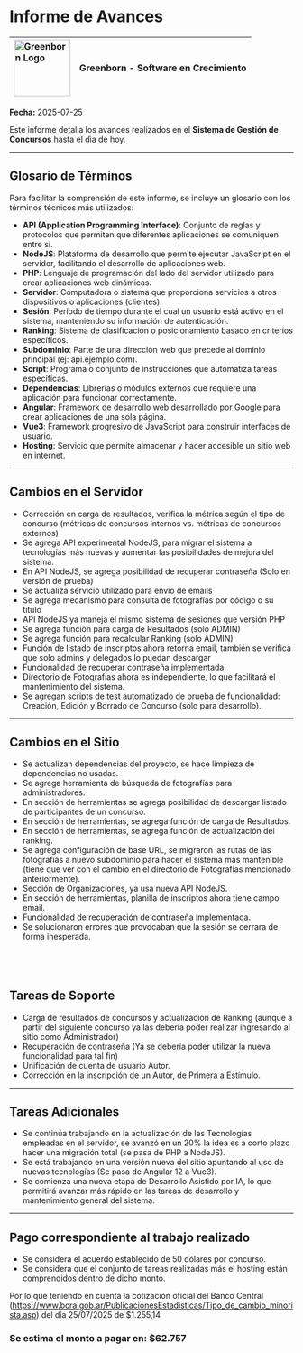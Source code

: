 # Informe de Avances

| <img src="https://avatars.githubusercontent.com/u/90219548?s=200&v=4" alt="Greenborn Logo" height="100"> | **Greenborn - Software en Crecimiento** |
|:--|:--|

**Fecha:** 2025-07-25

Este informe detalla los avances realizados en el **Sistema de Gestión de Concursos** hasta el dìa de hoy.

---

## Glosario de Términos

Para facilitar la comprensión de este informe, se incluye un glosario con los términos técnicos más utilizados:

- **API (Application Programming Interface)**: Conjunto de reglas y protocolos que permiten que diferentes aplicaciones se comuniquen entre sí.
- **NodeJS**: Plataforma de desarrollo que permite ejecutar JavaScript en el servidor, facilitando el desarrollo de aplicaciones web.
- **PHP**: Lenguaje de programación del lado del servidor utilizado para crear aplicaciones web dinámicas.
- **Servidor**: Computadora o sistema que proporciona servicios a otros dispositivos o aplicaciones (clientes).
- **Sesión**: Período de tiempo durante el cual un usuario está activo en el sistema, manteniendo su información de autenticación.
- **Ranking**: Sistema de clasificación o posicionamiento basado en criterios específicos.
- **Subdominio**: Parte de una dirección web que precede al dominio principal (ej: api.ejemplo.com).
- **Script**: Programa o conjunto de instrucciones que automatiza tareas específicas.
- **Dependencias**: Librerías o módulos externos que requiere una aplicación para funcionar correctamente.
- **Angular**: Framework de desarrollo web desarrollado por Google para crear aplicaciones de una sola página.
- **Vue3**: Framework progresivo de JavaScript para construir interfaces de usuario.
- **Hosting**: Servicio que permite almacenar y hacer accesible un sitio web en internet.

---

## Cambios en el Servidor
- Corrección en carga de resultados, verifica la métrica según el tipo de concurso (métricas de concursos internos vs. métricas de concursos externos)
- Se agrega API experimental NodeJS, para migrar el sistema a tecnologías más nuevas y aumentar las posibilidades de mejora del sistema.
- En API NodeJS, se agrega posibilidad de recuperar contraseña (Solo en versión de prueba)
- Se actualiza servicio utilizado para envío de emails
- Se agrega mecanismo para consulta de fotografías por código o su título
- API NodeJS ya maneja el mismo sistema de sesiones que versión PHP
- Se agrega función para carga de Resultados (solo ADMIN)
- Se agrega función para recalcular Ranking (solo ADMIN)
- Función de listado de inscriptos ahora retorna email, también se verifica que solo admins y delegados lo puedan descargar
- Funcionalidad de recuperar contraseña implementada.
- Directorio de Fotografías ahora es independiente, lo que facilitará el mantenimiento del sistema.
- Se agregan scripts de test automatizado de prueba de funcionalidad: Creación, Edición y Borrado de Concurso (solo para desarrollo).

---

## Cambios en el Sitio
- Se actualizan dependencias del proyecto, se hace limpieza de dependencias no usadas.
- Se agrega herramienta de búsqueda de fotografías para administradores.
- En sección de herramientas se agrega posibilidad de descargar listado de participantes de un concurso.
- En sección de herramientas, se agrega función de carga de Resultados.
- En sección de herramientas, se agrega función de actualización del ranking.
- Se agrega configuración de base URL, se migraron las rutas de las fotografías a nuevo subdominio para hacer el sistema más mantenible (tiene que ver con el cambio en el directorio de Fotografías mencionado anteriormente).
- Sección de Organizaciones, ya usa nueva API NodeJS.
- En sección de herramientas, planilla de inscriptos ahora tiene campo email.
- Funcionalidad de recuperación de contraseña implementada.
- Se solucionaron errores que provocaban que la sesión se cerrara de forma inesperada.

&nbsp;
&nbsp;
&nbsp;
&nbsp;
&nbsp;
&nbsp;
---

## Tareas de Soporte
- Carga de resultados de concursos y actualización de Ranking (aunque a partir del siguiente concurso ya las debería poder realizar ingresando al sitio como Administrador)
- Recuperación de contraseña (Ya se debería poder utilizar la nueva funcionalidad para tal fin)
- Unificación de cuenta de usuario Autor.
- Corrección en la inscripción de un Autor, de Primera a Estímulo.

---

## Tareas Adicionales
- Se continúa trabajando en la actualización de las Tecnologías empleadas en el servidor, se avanzó en un 20% la idea es a corto plazo hacer una migración total (se pasa de PHP a NodeJS).
- Se está trabajando en una versión nueva del sitio apuntando al uso de nuevas tecnologías (Se pasa de Angular 12 a Vue3).
- Se comienza una nueva etapa de Desarrollo Asistido por IA, lo que permitirá avanzar más rápido en las tareas de desarrollo y mantenimiento general del sistema.

---

## Pago correspondiente al trabajo realizado
- Se considera el acuerdo establecido de 50 dólares por concurso.
- Se considera que el conjunto de tareas realizadas más el hosting están comprendidos dentro de dicho monto.

Por lo que teniendo en cuenta la cotización oficial del Banco Central (https://www.bcra.gob.ar/PublicacionesEstadisticas/Tipo_de_cambio_minorista.asp) del día 25/07/2025 de $1.255,14

### Se estima el monto a pagar en: **$62.757**